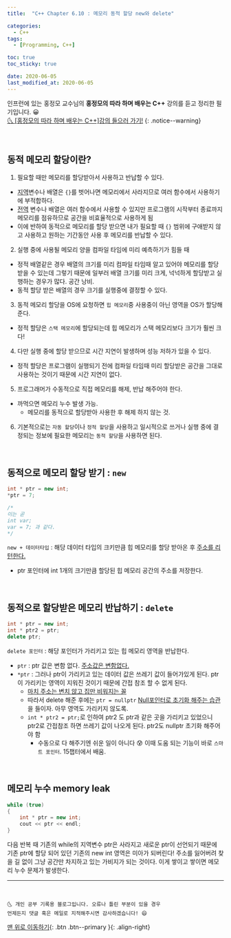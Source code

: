 ```yaml
---
title:  "C++ Chapter 6.10 : 메모리 동적 할당 new와 delete" 

categories:
  - C++
tags:
  - [Programming, C++]

toc: true
toc_sticky: true

date: 2020-06-05
last_modified_at: 2020-06-05
---
```

인프런에 있는 홍정모 교수님의 **홍정모의 따라 하며 배우는 C++** 강의를 듣고 정리한 필기입니다. 😀    
[🌜 [홍정모의 따라 하며 배우는 C++]강의 들으러 가기!](https://www.inflearn.com/course/following-c-plus)
{: .notice--warning}

<br>

## 동적 메모리 할당이란?

1. 필요할 때만 메모리를 할당받아서 사용하고 반납할 수 있다.
  - <u>지역</u>변수나 배열은 `{}`를 벗어나면 메모리에서 사라지므로 여러 함수에서 사용하기에 부적합하다.
  - <u>전역</u> 변수나 배열은 여러 함수에서 사용할 수 있지만 프로그램의 시작부터 종료까지 메모리를 점유하므로 공간을 비효율적으로 사용하게 됨
  - 이에 반하여 동적으로 메모리를 할당 받으면 내가 필요할 때 `{}` 범위에 구애받지 않고 사용하고 원하는 기간동안 사용 후 메모리를 반납할 수 있다. 

2. 실행 중에 사용될 메모리 양을 컴파일 타임에 미리 예측하기가 힘들 때 
  - 정적 배열같은 경우 배열의 크기를 미리 컴파일 타임때 알고 있어야 메모리를 할당 받을 수 있는데 그렇기 때문에 일부러 배열 크기를 미리 크게, 넉넉하게 할당받고 실행하는 경우가 많다. 공간 낭비.
  - 동적 할당 받은 배열의 경우 크기를 실행중에 결정할 수 있다. 

3. 동적 메모리 할당을 OS에 요청하면 `힙 메모리`중 사용중이 아닌 영역을 OS가 할당해준다.
  - 정적 할당은 `스택 메모리`에 할당되는데 힙 메모리가 스택 메모리보다 크기가 훨씬 크다!

4. 다만 실행 중에 할당 받으므로 시간 지연이 발생하며 성능 저하가 있을 수 있다.
  - 정적 할당은 프로그램이 실행되기 전에 컴파일 타임때 미리 할당받은 공간을 그대로 사용하는 것이기 때문에 시간 지연이 없다.

5. 프로그래머가 수동적으로 직접 메모리를 해제, 반납 해주어야 한다. 
  - 까먹으면 메모리 누수 발생 가능.
    - 메모리를 동적으로 할당받아 사용한 후 해제 하지 않는 것.

6. 기본적으로는 `자동 할당`이나 `정적 할당`을 사용하고 일시적으로 쓰거나 실행 중에 결정되는 정보에 필요한 메모리는 `동적 할당`을 사용하면 된다.

<br>

## 동적으로 메모리 할당 받기 : `new`

```cpp
int * ptr = new int;
*ptr = 7;

/*
이는 곧
int var;
var = 7; 과 같다.
*/
```
`new + 데이터타입` : 해당 데이터 타입의 크키만큼 힙 메모리를 할당 받아온 후 <u>주소를 리턴한다.</u>
- ptr 포인터에 int 1개의 크기만큼 할당된 힙 메모리 공간의 주소를 저장한다. 

<br>

## 동적으로 할당받은 메모리 반납하기 : `delete`

```cpp
int * ptr = new int;
int * ptr2 = ptr;
delete ptr; 
```

`delete 포인터` : 해당 포인터가 가리키고 있는 힙 메모리 영역을 반납한다. 
  - `ptr` : ptr 값은 변함 없다. <u>주소값은 변함없다.</u>
  - `*ptr` : 그러나 ptr이 가리키고 있는 데이터 값은 쓰레기 값이 들어가있게 된다. ptr이 가리키는 영역이 지워진 것이기 때문에 간접 참조 할 수 없게 된다.
    - <u>마치 주소는 변치 않고 집만 비워지는 꼴</u>
    - 따라서 delete 해준 후에는 `ptr = nullptr` <u>Null포인터로 초기화 해주는 습관</u>을 들이자. 아무 영역도 가리키지 않도록. 
    * `int * ptr2 = ptr;`로 인하여 ptr2 도 ptr과 같은 곳을 가리키고 있었으니 ptr2로 간접참조 하면 쓰레기 값이 나오게 된다. ptr2도 nullptr 초기화 해주어야 함
      * 수동으로 다 해주기엔 쉬운 일이 아니다 😰 이때 도움 되는 기능이 바로 `스마트 포인터`. 15챕터에서 배움.

<br>

## 메모리 누수 memory leak

```cpp
while (true)
{
    int * ptr = new int;
    cout << ptr << endl;
}
```
다음 반복 때 기존의 while의 지역변수 ptr은 사라지고 새로운 ptr이 선언되기 때문에 기존 ptr에 할당 되어 있던 기존의 new int 영역은 미아가 되버린다! 주소를 잃어버려 찾을 길 없이 그냥 공간만 차지하고 있는 가비지가 되는 것이다. 이게 쌓이고 쌓이면 메모리 누수 문제가 발생한다. 


***
<br>

    🌜 개인 공부 기록용 블로그입니다. 오류나 틀린 부분이 있을 경우 
    언제든지 댓글 혹은 메일로 지적해주시면 감사하겠습니다! 😄

[맨 위로 이동하기](#){: .btn .btn--primary }{: .align-right}